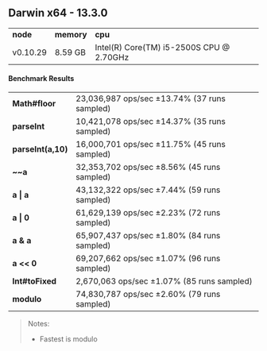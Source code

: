 Darwin x64 - 13.3.0
-----

<table><tr><td><b>node</b></td><td><b>memory</b></td><td><b>cpu</b></td></tr><tr><td>v0.10.29</td><td>8.59 GB</td><td>Intel(R) Core(TM) i5-2500S CPU @ 2.70GHz</td></tr></table>

#### Benchmark Results ####

<table><tr><td><b>Math#floor</b></td><td>23,036,987 ops/sec ±13.74% (37 runs sampled)</td></tr><tr><td><b>parseInt</b></td><td>10,421,078 ops/sec ±14.37% (35 runs sampled)</td></tr><tr><td><b>parseInt(a,10)</b></td><td>16,000,701 ops/sec ±11.75% (45 runs sampled)</td></tr><tr><td><b>~~a</b></td><td>32,353,702 ops/sec ±8.56% (45 runs sampled)</td></tr><tr><td><b>a | a</b></td><td>43,132,322 ops/sec ±7.44% (59 runs sampled)</td></tr><tr><td><b>a | 0</b></td><td>61,629,139 ops/sec ±2.23% (72 runs sampled)</td></tr><tr><td><b>a & a</b></td><td>65,907,437 ops/sec ±1.80% (84 runs sampled)</td></tr><tr><td><b>a << 0</b></td><td>69,207,662 ops/sec ±1.07% (96 runs sampled)</td></tr><tr><td><b>Int#toFixed</b></td><td>2,670,063 ops/sec ±1.07% (85 runs sampled)</td></tr><tr><td><b>modulo</b></td><td>74,830,787 ops/sec ±2.60% (79 runs sampled)</td></tr></table>

> Notes:
> - Fastest is modulo

